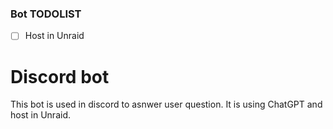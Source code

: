 ### Bot TODOLIST

- [ ] Host in Unraid

# Discord bot
This bot is used in discord to asnwer user question. It is using ChatGPT and host in Unraid.


